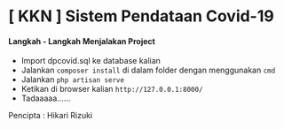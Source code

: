 # [ KKN ] Sistem Pendataan Covid-19

#### Langkah - Langkah Menjalakan Project

* Import dpcovid.sql ke database kalian
* Jalankan `composer install` di dalam folder dengan menggunakan `cmd`
* Jalankan `php artisan serve`
* Ketikan di browser kalian `http://127.0.0.1:8000/`
* Tadaaaaa......

Pencipta : Hikari Rizuki
